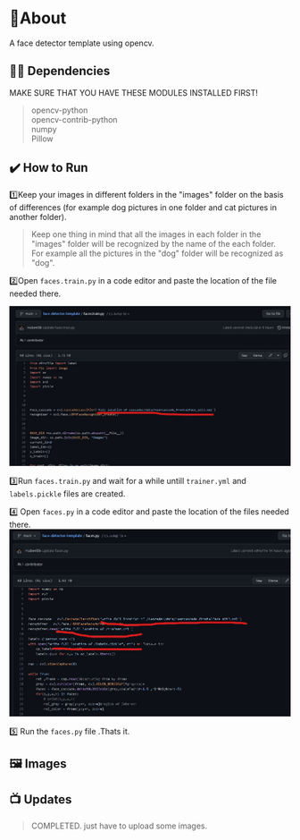 

# 📝About
A face detector template using opencv.


## 👨‍💻 Dependencies
MAKE SURE THAT YOU HAVE THESE MODULES INSTALLED FIRST!
> opencv-python <br>
> opencv-contrib-python<br>
> numpy <br>
> Pillow<br>
## ✔️ How to Run
 
1️⃣Keep your images in different folders in the "images" folder on the basis of differences (for example dog pictures in one folder and cat pictures in another folder).
>Keep one thing in mind that all the images in each folder in the "images" folder will be recognized by the name of the each folder.<br>
>For example all the pictures in the "dog" folder will be recognized as "dog".

2️⃣Open ```faces.train.py``` in a code editor and paste the location of the file needed there.

<img src="example1.jpg">



3️⃣Run   ```faces.train.py``` and wait for a while untill ```trainer.yml``` and ```labels.pickle``` files are created.

 
4️⃣ Open ```faces.py``` in a code editor and paste the location of the files needed there.
<img src="example2.jpg">


5️⃣ Run the ```faces.py``` file .Thats it.



## 🖼️ Images


## 📺 Updates
>COMPLETED. just have to upload some images.

